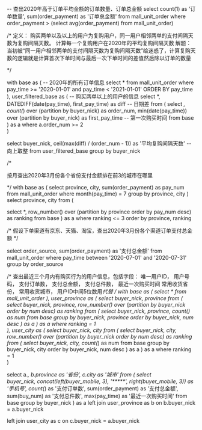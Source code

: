 -- 查出2020年高于订单平均金额的订单数量、订单总金额
select
	count(1) as '订单数量',
	sum(order_payment) as '订单总金额'
from 
	mall_unit_order
where
	order_payment > (select avg(order_payment) from mall_unit_order)


/*
	定义：
		购买两单以及以上的用户为复购用户，同一用户相邻两单的支付间隔天数为复购间隔天数。
	计算每一个复购用户在2020年的平均复购间隔天数
	解题：
		当初被“同一用户相邻两单的支付间隔天数为复购间隔天数”给迷惑了，计算复购天数的逻辑就是计算首次下单时间与最后一次下单时间的差值然后除以订单的数量
	
*/

with base as (
	-- 2020年的所有订单信息
	select
		*
	from
		mall_unit_order
	where
		pay_time >= '2020-01-01' and pay_time < '2021-01-01'
	ORDER BY pay_time
),
user_filtered_base as (
	-- 购买两单以上的用户的信息
	select
		*,
		DATEDIFF(date(pay_time), first_pay_time) as diff -- 日期差
	from (
		select
			*,
			count(*) over (partition by buyer_nick) as order_num,
			min(date(pay_time)) over (partition by buyer_nick) as first_pay_time -- 第一次购买时间
		from 
			base
	) as a
	where 
		a.order_num >= 2	
)

select
	buyer_nick,
	ceil(max(diff) / (order_num - 1)) as '平均复购间隔天数' -- 向上取整
from 
	user_filtered_base
group by
	buyer_nick




/*

 按月查出2020年3月份各个省份支付金额排在前3的城市在哪里

*/
with base as (
	select
		province,
		city,
		sum(order_payment) as pay_num
	from
		mall_unit_order
	where month(pay_time) = 7
	group by
		province, city
)
select
	province,
	city
from (

select
	*,
	row_number() over (partition by province order by pay_num desc) as ranking
from base
) as a
where ranking <= 3
order by province, ranking


/*
	假设下单渠道有京东、天猫、淘宝，查出2020年3月份各个渠道订单支付总金额
*/

select
	order_source,
	sum(order_payment) as '支付总金额'
from
	mall_unit_order
where
	pay_time between '2020-07-01' and '2020-07-31'
group by
	order_source


/*
	查出最近三个月内有购买行为的用户信息，包括字段：
		唯一用户ID，
		用户号码，
		支付订单数，
		支付总金额，
		支付总件数，
		最近一次购买时间
		常用收货省份，
		常用收货城市，
	用户ID中间5位数用*代替
*/
with base as (
	select
		*
	from 
		mall_unit_order	
), 
user_province as (
	select
		buyer_nick,
		province
	from (
		select
			buyer_nick,
			province,
			row_number() over (partition by buyer_nick order by num desc) as ranking
		from (
			select
				buyer_nick,
				province,
				count(*) as num
			from
				base
			group by 
				buyer_nick, province
			order by 
				buyer_nick, num desc
		) as a
	) as a
	where ranking = 1	
),
user_city as (
	select
		buyer_nick,
		city
	from (
		select
			buyer_nick,
			city,
			row_number() over (partition by buyer_nick order by num desc) as ranking
		from (
			select
				buyer_nick,
				city,
				count(*) as num
			from
				base
			group by 
				buyer_nick, city
			order by 
				buyer_nick, num desc
		) as a
	) as a
	where ranking = 1	
)

select
	a.*,
	b.province as '省份',
	c.city as '城市'
from (
	select	
		buyer_nick,
		concat(left(buyer_mobile, 3), '*****', right(buyer_mobile, 3)) as '手机号',
		count(*) as '支付订单数',
		sum(order_payment) as '支付总金额',
		sum(buy_num)  as '支付总件数',
		max(pay_time) as '最近一次购买时间'
	from
		base
	group by 
		buyer_nick
) as a
left join user_province as b
on b.buyer_nick = a.buyer_nick 

left join user_city as c 
on c.buyer_nick = a.buyer_nick